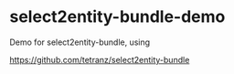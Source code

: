 # select2entity-bundle-demo
Demo for select2entity-bundle, using 

https://github.com/tetranz/select2entity-bundle

